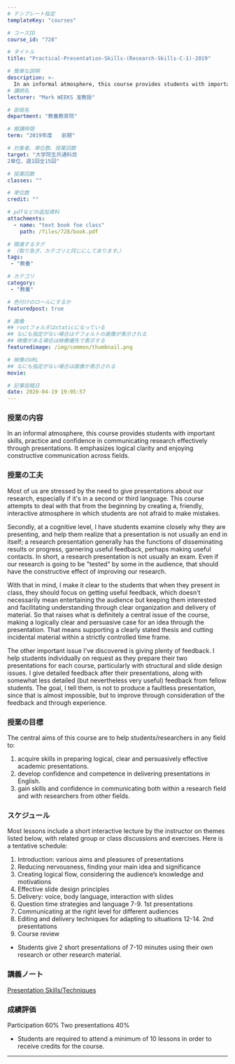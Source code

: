 ```yaml
---
# テンプレート指定
templateKey: "courses"

# コースID
course_id: "728"

# タイトル
title: "Practical-Presentation-Skills-(Research-Skills-C-1)-2019"

# 簡単な説明
description: >-
  In an informal atmosphere, this course provides students with important skills, practice and confidence in communicating research effectively through presentations. It emphasizes logical clarity and e ....
# 講師名
lecturer: "Mark WEEKS 准教授"

# 部局名
department: "教養教育院"

# 開講時限
term: "2019年度	前期"

# 対象者、単位数、授業回数
target: "大学院生共通科目
2単位、週1回全15回"

# 授業回数
classes: ""

# 単位数
credit: ""

# pdfなどの追加資料
attachments:
  - name: "text book foe class" 
    path: /files/728/book.pdf

# 関連するタグ
# （取り急ぎ、カテゴリと同じにしてあります。）
tags:
 - "教養"

# カテゴリ
category:
 - "教養"

# 色付けのロールにするか
featuredpost: true

# 画像
## rootフォルダはstaticになっている
## なにも指定がない場合はデフォルトの画像が表示される
## 映像がある場合は映像優先で表示する
featuredimage: /img/common/thumbnail.png

# 映像のURL
## なにも指定がない場合は画像が表示される
movie: 

# 記事投稿日
date: 2020-04-19 19:05:57
---
```


### 授業の内容

In an informal atmosphere, this course provides students with important
skills, practice and confidence in communicating research effectively through presentations. It emphasizes logical clarity and enjoying constructive communication across fields.



### 授業の工夫

Most of us are stressed by the need to give presentations about our research, especially if it's in a second or third language. This course attempts to deal with that from the beginning by creating a, friendly, interactive atmosphere in which students are not afraid to make mistakes.

Secondly, at a cognitive level, I have students examine closely why they are presenting, and help them realize that a presentation is not usually an end in itself; a research presentation generally has the functions of disseminating results or progress, garnering useful feedback, perhaps making useful contacts. In short, a research presentation is not usually an exam. Even if our research is going to be "tested" by some in the audience, that should have the constructive effect of improving our research.

With that in mind, I make it clear to the students that when they present in class, they should focus on getting useful feedback, which doesn't necessarily mean entertaining the audience but keeping them interested and facilitating understanding through clear organization and delivery of material. So that raises what is definitely a central issue of the course, making a logically clear and persuasive case for an idea through the presentation. That means supporting a clearly stated thesis and cutting incidental material within a strictly controlled time frame.

The other important issue I've discovered is giving plenty of feedback. I help students individually on request as they prepare their two presentations for each course, particularly with structural and slide design issues. I give detailed feedback after their presentations, along with somewhat less detailed (but nevertheless very useful) feedback from fellow students. The goal, I tell them, is not to produce a faultless presentation, since that is almost impossible, but to improve through consideration of the feedback and through experience.







### 授業の目標

The central aims of this course are to help students/researchers in any field to:
1. acquire skills in preparing logical, clear and persuasively effective academic presentations.
2. develop confidence and competence in delivering presentations in English.
3. gain skills and confidence in communicating both within a research field and with researchers from other fields.




### スケジュール
Most lessons include a short interactive lecture by the instructor on themes listed below, with related group or class discussions and exercises. Here is a tentative schedule:

1. Introduction: various aims and pleasures of presentations
2. Reducing nervousness, finding your main idea and significance
3. Creating logical flow, considering the audience’s knowledge and motivations
4. Effective slide design principles
5. Delivery: voice, body language, interaction with slides
6. Question time strategies and language
7-9. 1st presentations
10. Communicating at the right level for different audiences
11. Editing and delivery techniques for adapting to situations
12-14. 2nd presentations
15. Course review

* Students give 2 short presentations of 7-10 minutes using their own research or other research material.


### 講義ノート

[Presentation Skills/Techniques](https://ocw.nagoya-u.jp/files/728/book.pdf) 







### 成績評価
Participation 60%
Two presentations 40%
* Students are required to attend a minimum of 10 lessons in order to receive credits for the course.



-----